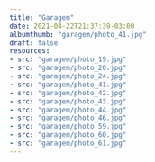 ```yaml
---
title: "Garagem"
date: 2021-04-22T21:37:39-03:00
albumthumb: "garagem/photo_41.jpg"
draft: false
resources:
- src: "garagem/photo_19.jpg"
- src: "garagem/photo_20.jpg"
- src: "garagem/photo_24.jpg"
- src: "garagem/photo_41.jpg"
- src: "garagem/photo_42.jpg"
- src: "garagem/photo_43.jpg"
- src: "garagem/photo_44.jpg"
- src: "garagem/photo_46.jpg"
- src: "garagem/photo_59.jpg"
- src: "garagem/photo_60.jpg"
- src: "garagem/photo_61.jpg"
---
```

